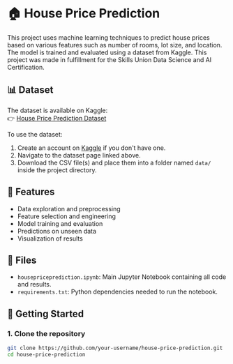 # 🏠 House Price Prediction

This project uses machine learning techniques to predict house prices based on various features such as number of rooms, lot size, and location. The model is trained and evaluated using a dataset from Kaggle. This project was made in fulfillment for the Skills Union Data Science and AI Certification.

## 📊 Dataset

The dataset is available on Kaggle:  
👉 [House Price Prediction Dataset](https://www.kaggle.com/datasets/zafarali27/house-price-prediction-dataset)

To use the dataset:
1. Create an account on [Kaggle](https://www.kaggle.com/) if you don't have one.
2. Navigate to the dataset page linked above.
3. Download the CSV file(s) and place them into a folder named `data/` inside the project directory.
   
## 📌 Features

- Data exploration and preprocessing
- Feature selection and engineering
- Model training and evaluation
- Predictions on unseen data
- Visualization of results

## 📁 Files

- `housepriceprediction.ipynb`: Main Jupyter Notebook containing all code and results.
- `requirements.txt`: Python dependencies needed to run the notebook.

## 🚀 Getting Started

### 1. Clone the repository

```bash
git clone https://github.com/your-username/house-price-prediction.git
cd house-price-prediction
